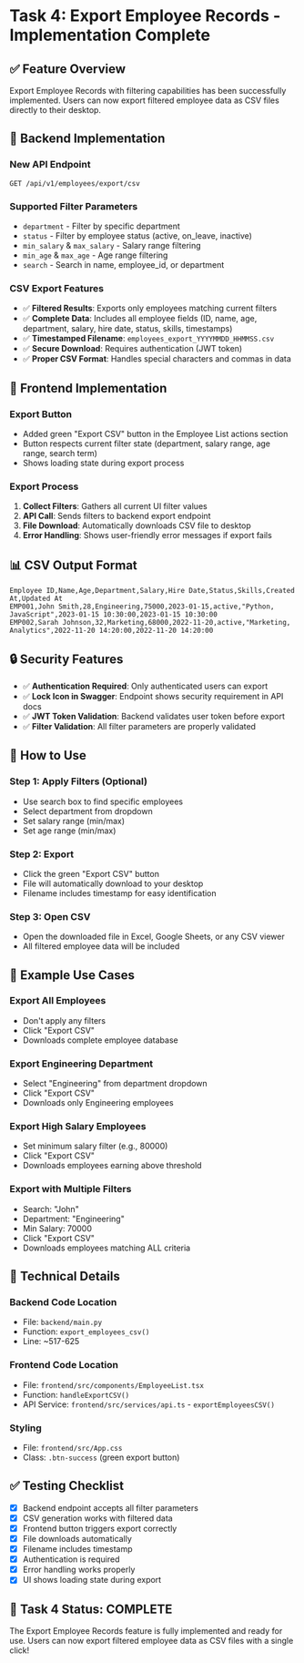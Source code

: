 # Task 4: Export Employee Records - Implementation Complete

## ✅ **Feature Overview**
Export Employee Records with filtering capabilities has been successfully implemented. Users can now export filtered employee data as CSV files directly to their desktop.

## 🔧 **Backend Implementation**

### **New API Endpoint**
```
GET /api/v1/employees/export/csv
```

### **Supported Filter Parameters**
- `department` - Filter by specific department
- `status` - Filter by employee status (active, on_leave, inactive)
- `min_salary` & `max_salary` - Salary range filtering
- `min_age` & `max_age` - Age range filtering  
- `search` - Search in name, employee_id, or department

### **CSV Export Features**
- ✅ **Filtered Results**: Exports only employees matching current filters
- ✅ **Complete Data**: Includes all employee fields (ID, name, age, department, salary, hire date, status, skills, timestamps)
- ✅ **Timestamped Filename**: `employees_export_YYYYMMDD_HHMMSS.csv`
- ✅ **Secure Download**: Requires authentication (JWT token)
- ✅ **Proper CSV Format**: Handles special characters and commas in data

## 🎨 **Frontend Implementation**

### **Export Button**
- Added green "Export CSV" button in the Employee List actions section
- Button respects current filter state (department, salary range, age range, search term)
- Shows loading state during export process

### **Export Process**
1. **Collect Filters**: Gathers all current UI filter values
2. **API Call**: Sends filters to backend export endpoint
3. **File Download**: Automatically downloads CSV file to desktop
4. **Error Handling**: Shows user-friendly error messages if export fails

## 📊 **CSV Output Format**

```csv
Employee ID,Name,Age,Department,Salary,Hire Date,Status,Skills,Created At,Updated At
EMP001,John Smith,28,Engineering,75000,2023-01-15,active,"Python, JavaScript",2023-01-15 10:30:00,2023-01-15 10:30:00
EMP002,Sarah Johnson,32,Marketing,68000,2022-11-20,active,"Marketing, Analytics",2022-11-20 14:20:00,2022-11-20 14:20:00
```

## 🔒 **Security Features**
- ✅ **Authentication Required**: Only authenticated users can export
- ✅ **Lock Icon in Swagger**: Endpoint shows security requirement in API docs
- ✅ **JWT Token Validation**: Backend validates user token before export
- ✅ **Filter Validation**: All filter parameters are properly validated

## 🚀 **How to Use**

### **Step 1: Apply Filters (Optional)**
- Use search box to find specific employees
- Select department from dropdown
- Set salary range (min/max)
- Set age range (min/max)

### **Step 2: Export**
- Click the green "Export CSV" button
- File will automatically download to your desktop
- Filename includes timestamp for easy identification

### **Step 3: Open CSV**
- Open the downloaded file in Excel, Google Sheets, or any CSV viewer
- All filtered employee data will be included

## 🎯 **Example Use Cases**

### **Export All Employees**
- Don't apply any filters
- Click "Export CSV"
- Downloads complete employee database

### **Export Engineering Department**
- Select "Engineering" from department dropdown
- Click "Export CSV"
- Downloads only Engineering employees

### **Export High Salary Employees**
- Set minimum salary filter (e.g., 80000)
- Click "Export CSV"
- Downloads employees earning above threshold

### **Export with Multiple Filters**
- Search: "John"
- Department: "Engineering"
- Min Salary: 70000
- Click "Export CSV"
- Downloads employees matching ALL criteria

## 🔧 **Technical Details**

### **Backend Code Location**
- File: `backend/main.py`
- Function: `export_employees_csv()`
- Line: ~517-625

### **Frontend Code Location**
- File: `frontend/src/components/EmployeeList.tsx`
- Function: `handleExportCSV()`
- API Service: `frontend/src/services/api.ts` - `exportEmployeesCSV()`

### **Styling**
- File: `frontend/src/App.css`
- Class: `.btn-success` (green export button)

## ✅ **Testing Checklist**

- [x] Backend endpoint accepts all filter parameters
- [x] CSV generation works with filtered data
- [x] Frontend button triggers export correctly
- [x] File downloads automatically
- [x] Filename includes timestamp
- [x] Authentication is required
- [x] Error handling works properly
- [x] UI shows loading state during export

## 🎉 **Task 4 Status: COMPLETE**

The Export Employee Records feature is fully implemented and ready for use. Users can now export filtered employee data as CSV files with a single click!
